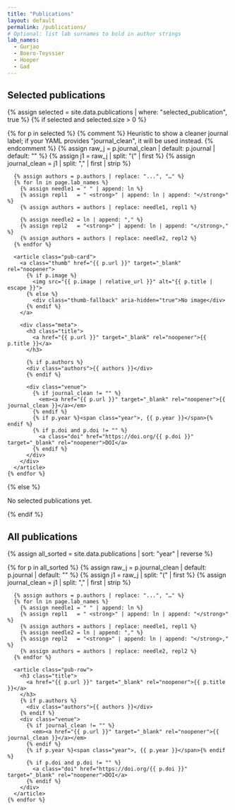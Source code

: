 ```yaml
---
title: "Publications"
layout: default
permalink: /publications/
# Optional: list lab surnames to bold in author strings
lab_names:
  - Gurjao
  - Boero-Teyssier
  - Hooper
  - Gad
---
```


<section class="pubs">

  <h1>Selected publications</h1>

  {% assign selected = site.data.publications | where: "selected_publication", true %}
  {% if selected and selected.size > 0 %}
  <div class="pub-grid">
    {% for p in selected %}
      {% comment %}
        Heuristic to show a cleaner journal label; if your YAML provides
        "journal_clean", it will be used instead.
      {% endcomment %}
      {% assign raw_j = p.journal_clean | default: p.journal | default: "" %}
      {% assign j1 = raw_j | split: "(" | first %}
      {% assign journal_clean = j1 | split: "," | first | strip %}

      {% assign authors = p.authors | replace: "...", "…" %}
      {% for ln in page.lab_names %}
        {% assign needle1 = " " | append: ln %}
        {% assign repl1   = " <strong>" | append: ln | append: "</strong>" %}
        {% assign authors = authors | replace: needle1, repl1 %}

        {% assign needle2 = ln | append: "," %}
        {% assign repl2   = "<strong>" | append: ln | append: "</strong>," %}
        {% assign authors = authors | replace: needle2, repl2 %}
      {% endfor %}

      <article class="pub-card">
        <a class="thumb" href="{{ p.url }}" target="_blank" rel="noopener">
          {% if p.image %}
            <img src="{{ p.image | relative_url }}" alt="{{ p.title | escape }}">
          {% else %}
            <div class="thumb-fallback" aria-hidden="true">No image</div>
          {% endif %}
        </a>

        <div class="meta">
          <h3 class="title">
            <a href="{{ p.url }}" target="_blank" rel="noopener">{{ p.title }}</a>
          </h3>

          {% if p.authors %}
          <div class="authors">{{ authors }}</div>
          {% endif %}

          <div class="venue">
            {% if journal_clean != "" %}
              <em><a href="{{ p.url }}" target="_blank" rel="noopener">{{ journal_clean }}</a></em>
            {% endif %}
            {% if p.year %}<span class="year">, {{ p.year }}</span>{% endif %}
            {% if p.doi and p.doi != "" %}
              <a class="doi" href="https://doi.org/{{ p.doi }}" target="_blank" rel="noopener">DOI</a>
            {% endif %}
          </div>
        </div>
      </article>
    {% endfor %}
  </div>
  {% else %}
    <p>No selected publications yet.</p>
  {% endif %}

  <h1>All publications</h1>

  {% assign all_sorted = site.data.publications | sort: "year" | reverse %}
  <div class="pub-list">
    {% for p in all_sorted %}
      {% assign raw_j = p.journal_clean | default: p.journal | default: "" %}
      {% assign j1 = raw_j | split: "(" | first %}
      {% assign journal_clean = j1 | split: "," | first | strip %}

      {% assign authors = p.authors | replace: "...", "…" %}
      {% for ln in page.lab_names %}
        {% assign needle1 = " " | append: ln %}
        {% assign repl1   = " <strong>" | append: ln | append: "</strong>" %}
        {% assign authors = authors | replace: needle1, repl1 %}
        {% assign needle2 = ln | append: "," %}
        {% assign repl2   = "<strong>" | append: ln | append: "</strong>," %}
        {% assign authors = authors | replace: needle2, repl2 %}
      {% endfor %}

      <article class="pub-row">
        <h3 class="title">
          <a href="{{ p.url }}" target="_blank" rel="noopener">{{ p.title }}</a>
        </h3>
        {% if p.authors %}
          <div class="authors">{{ authors }}</div>
        {% endif %}
        <div class="venue">
          {% if journal_clean != "" %}
            <em><a href="{{ p.url }}" target="_blank" rel="noopener">{{ journal_clean }}</a></em>
          {% endif %}
          {% if p.year %}<span class="year">, {{ p.year }}</span>{% endif %}
          {% if p.doi and p.doi != "" %}
            <a class="doi" href="https://doi.org/{{ p.doi }}" target="_blank" rel="noopener">DOI</a>
          {% endif %}
        </div>
      </article>
    {% endfor %}
  </div>
</section>
